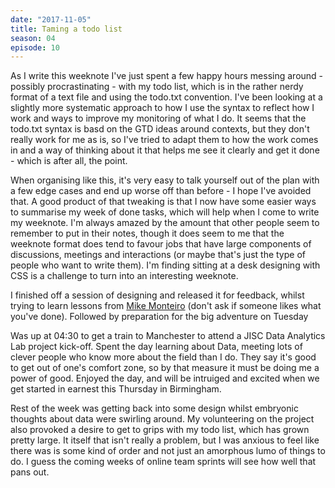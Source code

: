 ```yaml
---
date: "2017-11-05"
title: Taming a todo list
season: 04
episode: 10
---
```


As I write this weeknote I've just spent a few happy hours messing around - possibly procrastinating - with my todo list, which is in the rather nerdy format of a text file and using the todo.txt convention. I've been looking at a slightly more systematic approach to how I use the syntax to reflect how I work and ways to improve my monitoring of what I do. It seems that the todo.txt syntax is basd on the GTD ideas around contexts, but they don't really work for me as is, so I've tried to adapt them to how the work comes in and a way of thinking about it that helps me see it clearly and get it done - which is after all, the point.

When organising like this, it's very easy to talk yourself out of the plan with a few edge cases and end up worse off than before - I hope I've avoided that. A good product of that tweaking is that I now have some easier ways to summarise my week of done tasks, which will help when I come to write my weeknote. I'm always amazed by the amount that other people seem to remember to put in their notes, though it does seem to me that the weeknote format does tend to favour jobs that have large components of discussions, meetings and interactions (or maybe that's just the type of people who want to write them). I'm finding sitting at a desk designing with CSS is a challenge to turn into an interesting weeknote.

I finished off a session of designing and released it for feedback, whilst trying to learn lessons from [Mike Monteiro][mike] (don't ask if someone likes what you've done). Followed by preparation for the big adventure on Tuesday

Was up at 04:30 to get a train to Manchester to attend a JISC Data Analytics Lab project kick-off. Spent the day learning about Data, meeting lots of clever people who know more about the field than I do. They say it's good to get out of one's comfort zone, so by that measure it must be doing me a power of good. Enjoyed the day, and will be intruiged and excited when we get started in earnest this Thursday in Birmingham.

Rest of the week was getting back into some design whilst embryonic thoughts about data were swirling around. My volunteering on the project also provoked a desire to get to grips with my todo list, which has grown pretty large. It itself that isn't really a problem, but I was anxious to feel like there was is some kind of order and not just an amorphous lumo of things to do. I guess the coming weeks of online team sprints will see how well that pans out.



[mike]: https://medium.com/@monteiro/13-ways-designers-screw-up-client-presentations-51aaee11e28c
